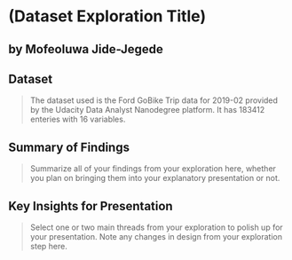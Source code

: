 # (Dataset Exploration Title)
## by Mofeoluwa Jide-Jegede


## Dataset

> The dataset used is the Ford GoBike Trip data for 2019-02 provided by the Udacity Data Analyst Nanodegree platform. It has 183412 enteries with 16 variables.

## Summary of Findings

> Summarize all of your findings from your exploration here, whether you plan on bringing them into your explanatory presentation or not.


## Key Insights for Presentation

> Select one or two main threads from your exploration to polish up for your presentation. Note any changes in design from your exploration step here.
